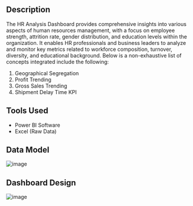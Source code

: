 ## Description

The HR Analysis Dashboard provides comprehensive insights into various aspects of human resources management, with a focus on employee strength, attrition rate, gender distribution, and education levels within the organization. It enables HR professionals and business leaders to analyze and monitor key metrics related to workforce composition, turnover, diversity, and educational background. Below is a non-exhaustive list of concepts integrated include the following:

1. Geographical Segregation
2. Profit Trending
3. Gross Sales Trending
4. Shipment Delay Time KPI

## Tools Used

- Power BI Software
- Excel (Raw Data)


## Data Model
![image](https://github.com/GoodbyeKittyy/HR-Statistics-Dashboard/assets/161730857/ab0e6c1c-9364-45d5-b3c4-7b96fcb47cd6)


## Dashboard Design
![image](https://github.com/GoodbyeKittyy/HR-Statistics-Dashboard/assets/161730857/58ee2efd-040f-4737-8d61-3ccc94bcf725)

